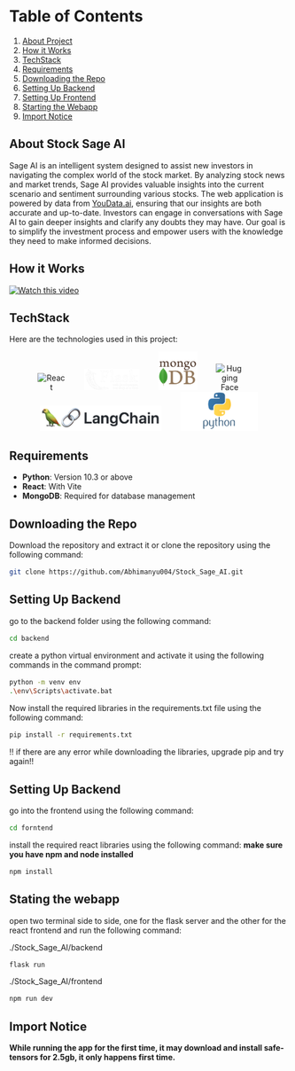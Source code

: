 # Table of Contents

1. [About Project](#about-stock-sage-ai)
2. [How it Works](#how-it-works)
3. [TechStack](#techstack)
4. [Requirements](#requirements)
5. [Downloading the Repo](#downloading-the-repo)
6. [Setting Up Backend](#setting-up-backend)
7. [Setting Up Frontend](#setting-up-frontend)
8. [Starting the Webapp](#starting-the-webapp)
9. [Import Notice](#import-notice)

## About Stock Sage AI

Sage AI is an intelligent system designed to assist new investors in navigating the complex world of the stock market. By analyzing stock news and market trends, Sage AI provides valuable insights into the current scenario and sentiment surrounding various stocks. The web application is powered by data from [YouData.ai](https://www.youdata.ai/home), ensuring that our insights are both accurate and up-to-date. Investors can engage in conversations with Sage AI to gain deeper insights and clarify any doubts they may have. Our goal is to simplify the investment process and empower users with the knowledge they need to make informed decisions.

## How it Works

[![Watch this video](https://img.youtube.com/vi/E0rV6KdhvxQ/0.jpg)](https://youtu.be/E0rV6KdhvxQ)

## TechStack

Here are the technologies used in this project:

<p align="center">
  <img src="https://upload.wikimedia.org/wikipedia/commons/a/a7/React-icon.svg" alt="React" width="50" style="display:inline-block; margin-right: 30px;" />
  <img src="./screenshot/flask.png" alt="Flask" width="100" style="display:inline-block; margin-right: 30px;" />
  <img src="./screenshot/pngwing.com (12).png" alt="MongoDB" width="70" style="display:inline-block; margin-right: 30px;" />
  <img src="https://huggingface.co/front/assets/huggingface_logo.svg" alt="Hugging Face" width="50" style="display:inline-block; margin-right: 30px;" />
  <img src="./screenshot/1684267676484.png" alt="LangChain" width="220" style="display:inline-block; margin-right: 30px;" />
  <img src="./screenshot/6968821_preview.png" alt="Python" width="140" style="display:inline-block;" />
</p>

## Requirements

- **Python**: Version 10.3 or above
- **React**: With Vite
- **MongoDB**: Required for database management

## Downloading the Repo

Download the repository and extract it or clone the repository using the following command:
```bash
git clone https://github.com/Abhimanyu004/Stock_Sage_AI.git
```

## Setting Up Backend

go to the backend folder using the following command:
```bash
cd backend
```
create a python virtual environment and activate it using the following commands in the command prompt:
```bash
python -m venv env
.\env\Scripts\activate.bat
```
Now install the required libraries in the requirements.txt file using the following command:
```bash
pip install -r requirements.txt
```
!! if there are any error while downloading the libraries, upgrade pip and try again!!

## Setting Up Backend

go into the frontend using the following command:
```bash
cd forntend
```
install the required react libraries using the following command: **make sure you have npm and node installed**
```bash
npm install
```

## Stating the webapp
open two terminal side to side, one for the flask server and the other for the react frontend and run the following command:

./Stock_Sage_AI/backend
```bash
flask run
```
./Stock_Sage_AI/frontend
```bash
npm run dev
```

## Import Notice

**While running the app for the first time, it may download and install safe-tensors for 2.5gb, it only happens first time.**
